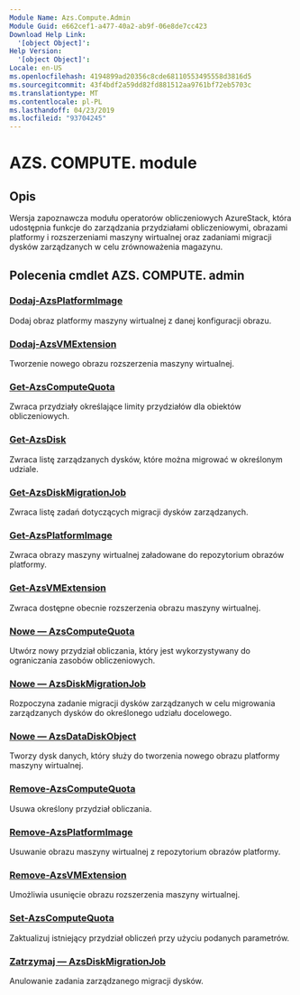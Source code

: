 ```yaml
---
Module Name: Azs.Compute.Admin
Module Guid: e662cef1-a477-40a2-ab9f-06e8de7cc423
Download Help Link:
  '[object Object]': 
Help Version:
  '[object Object]': 
Locale: en-US
ms.openlocfilehash: 4194899ad20356c8cde68110553495558d3816d5
ms.sourcegitcommit: 43f4bdf2a59dd82fd881512aa9761bf72eb5703c
ms.translationtype: MT
ms.contentlocale: pl-PL
ms.lasthandoff: 04/23/2019
ms.locfileid: "93704245"
---
```

# AZS. COMPUTE. module
## Opis
Wersja zapoznawcza modułu operatorów obliczeniowych AzureStack, która udostępnia funkcje do zarządzania przydziałami obliczeniowymi, obrazami platformy i rozszerzeniami maszyny wirtualnej oraz zadaniami migracji dysków zarządzanych w celu zrównoważenia magazynu.

## Polecenia cmdlet AZS. COMPUTE. admin
### [Dodaj-AzsPlatformImage](Add-AzsPlatformImage.md)
Dodaj obraz platformy maszyny wirtualnej z danej konfiguracji obrazu.

### [Dodaj-AzsVMExtension](Add-AzsVMExtension.md)
Tworzenie nowego obrazu rozszerzenia maszyny wirtualnej.

### [Get-AzsComputeQuota](Get-AzsComputeQuota.md)
Zwraca przydziały określające limity przydziałów dla obiektów obliczeniowych.

### [Get-AzsDisk](Get-AzsDisk.md)
Zwraca listę zarządzanych dysków, które można migrować w określonym udziale.

### [Get-AzsDiskMigrationJob](Get-AzsDiskMigrationJob.md)
Zwraca listę zadań dotyczących migracji dysków zarządzanych.

### [Get-AzsPlatformImage](Get-AzsPlatformImage.md)
Zwraca obrazy maszyny wirtualnej załadowane do repozytorium obrazów platformy.

### [Get-AzsVMExtension](Get-AzsVMExtension.md)
Zwraca dostępne obecnie rozszerzenia obrazu maszyny wirtualnej.

### [Nowe — AzsComputeQuota](New-AzsComputeQuota.md)
Utwórz nowy przydział obliczania, który jest wykorzystywany do ograniczania zasobów obliczeniowych.

### [Nowe — AzsDiskMigrationJob](New-AzsDiskMigrationJob.md)
Rozpoczyna zadanie migracji dysków zarządzanych w celu migrowania zarządzanych dysków do określonego udziału docelowego.

### [Nowe — AzsDataDiskObject](New-AzsDataDiskObject.md)
Tworzy dysk danych, który służy do tworzenia nowego obrazu platformy maszyny wirtualnej.

### [Remove-AzsComputeQuota](Remove-AzsComputeQuota.md)
Usuwa określony przydział obliczania.

### [Remove-AzsPlatformImage](Remove-AzsPlatformImage.md)
Usuwanie obrazu maszyny wirtualnej z repozytorium obrazów platformy.

### [Remove-AzsVMExtension](Remove-AzsVMExtension.md)
Umożliwia usunięcie obrazu rozszerzenia maszyny wirtualnej.

### [Set-AzsComputeQuota](Set-AzsComputeQuota.md)
Zaktualizuj istniejący przydział obliczeń przy użyciu podanych parametrów.

### [Zatrzymaj — AzsDiskMigrationJob](Stop-AzsDiskMigrationJob.md)
Anulowanie zadania zarządzanego migracji dysków.


